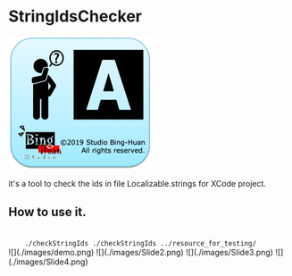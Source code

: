 # StringIdsChecker
<img src="logo.png" style="width:256px"/>

it's a tool to check the ids in file Localizable.strings for XCode project.

## How to use it.
<code>
	./checkStringIds ./checkStringIds ../resource_for_testing/
</code>
![](./images/demo.png)  
![](./images/Slide2.png)
![](./images/Slide3.png)
![](./images/Slide4.png)

